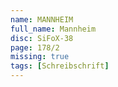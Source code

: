 ```yaml
---
name: MANNHEIM
full_name: Mannheim
disc: SiFoX-38
page: 178/2
missing: true
tags: [Schreibschrift]
---
```

